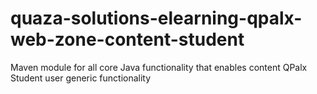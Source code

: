 # quaza-solutions-elearning-qpalx-web-zone-content-student
Maven module for all core Java functionality that enables content QPalx Student user generic functionality